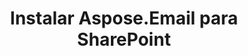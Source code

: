 ---
title: "Instalar Aspose.Email para SharePoint"
url: /es/sharepoint/install-aspose-email-for-sharepoint/
weight: 40
type: docs
---